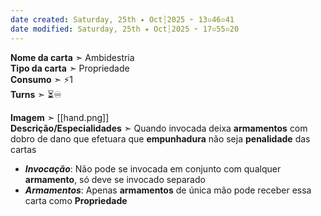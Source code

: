 ```yaml
---
date created: Saturday, 25th ✦ Oct┆2025 ➣ 13▫46▫41 
date modified: Saturday, 25th ✦ Oct┆2025 ➣ 17▫55▫20 
---
```

**Nome da carta** ➣ Ambidestria<br>
**Tipo da carta** ➣ Propriedade<br>
**Consumo** ➣ ⚡1<br>
**Turns** ➣ ⏳♾️<br>

**Imagem** ➣ [[hand.png]]<br>
**Descrição/Especialidades** ➣ Quando invocada deixa **armamentos** com dobro de dano que efetuara que **empunhadura** não seja **penalidade** das cartas

- ***Invocação***: Não pode se invocada em conjunto com qualquer **armamento**, só deve se invocado separado
- ***Armamentos***: Apenas **armamentos** de única mão pode receber essa carta como **Propriedade**